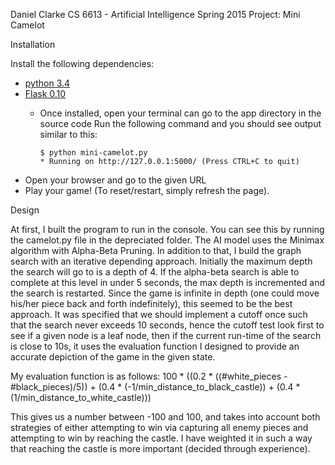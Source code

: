 Daniel Clarke
CS 6613 - Artificial Intelligence
Spring 2015
Project: Mini Camelot

Installation

Install the following dependencies:
* [python 3.4](https://www.python.org/downloads/)
* [Flask 0.10](http://flask.pocoo.org/)
	* Once installed, open your terminal can go to the app directory in the source code
		Run the following command and you should see output similar to this:
		
		```
		$ python mini-camelot.py
		* Running on http://127.0.0.1:5000/ (Press CTRL+C to quit)
		```
* Open your browser and go to the given URL
* Play your game! (To reset/restart, simply refresh the page).

Design
	
At first, I built the program to run in the console. You can see this by running the camelot.py file in the depreciated folder. The AI model uses the Minimax algorithm with Alpha-Beta Pruning. In addition to that, I build the graph search with an iterative depending approach. Initially the maximum depth the search will go to is a depth of 4. If the alpha-beta search is able to complete at this level in under 5 seconds, the max depth is incremented and the search is restarted. Since the game is infinite in depth (one could move his/her piece back and forth indefinitely), this seemed to be the best approach.
It was specified that we should implement a cutoff once such that the search never exceeds 10 seconds, hence the cutoff test look first to see if a given node is a leaf node, then if the current run-time of the search is close to 10s, it uses the evaluation function I designed to provide an accurate depiction of the game in the given state.

My evaluation function is as follows:
100 * ((0.2 * ((#white_pieces - #black_pieces)/5)) + (0.4 * (-1/min_distance_to_black_castle)) + (0.4 * (1/min_distance_to_white_castle)))

This gives us a number between -100 and 100, and takes into account both strategies of either attempting to win via capturing all enemy pieces and attempting to win by reaching the castle. I have weighted it in such a way that reaching the castle is more important (decided through experience).